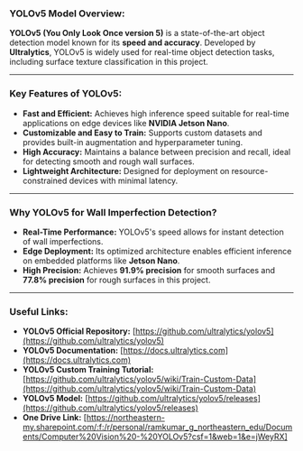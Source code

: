 ### **YOLOv5 Model Overview:**  
**YOLOv5 (You Only Look Once version 5)** is a state-of-the-art object detection model known for its **speed and accuracy**. Developed by **Ultralytics**, YOLOv5 is widely used for real-time object detection tasks, including surface texture classification in this project.  

---

### **Key Features of YOLOv5:**  
- **Fast and Efficient:** Achieves high inference speed suitable for real-time applications on edge devices like **NVIDIA Jetson Nano**.  
- **Customizable and Easy to Train:** Supports custom datasets and provides built-in augmentation and hyperparameter tuning.  
- **High Accuracy:** Maintains a balance between precision and recall, ideal for detecting smooth and rough wall surfaces.  
- **Lightweight Architecture:** Designed for deployment on resource-constrained devices with minimal latency.  

---

### **Why YOLOv5 for Wall Imperfection Detection?**  
- **Real-Time Performance:** YOLOv5's speed allows for instant detection of wall imperfections.  
- **Edge Deployment:** Its optimized architecture enables efficient inference on embedded platforms like **Jetson Nano**.  
- **High Precision:** Achieves **91.9% precision** for smooth surfaces and **77.8% precision** for rough surfaces in this project.  

---

### **Useful Links:**  
- **YOLOv5 Official Repository:** [https://github.com/ultralytics/yolov5](https://github.com/ultralytics/yolov5)  
- **YOLOv5 Documentation:** [https://docs.ultralytics.com](https://docs.ultralytics.com)  
- **YOLOv5 Custom Training Tutorial:** [https://github.com/ultralytics/yolov5/wiki/Train-Custom-Data](https://github.com/ultralytics/yolov5/wiki/Train-Custom-Data)  
- **YOLOv5 Model:** [https://github.com/ultralytics/yolov5/releases](https://github.com/ultralytics/yolov5/releases)
- **One Drive Link:** [https://northeastern-my.sharepoint.com/:f:/r/personal/ramkumar_g_northeastern_edu/Documents/Computer%20Vision%20-%20YOLOv5?csf=1&web=1&e=jWeyRX]
